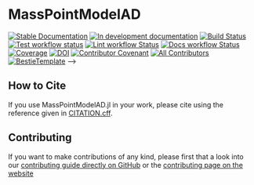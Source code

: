 # MassPointModelAD

[![Stable Documentation](https://img.shields.io/badge/docs-stable-blue.svg)](https://thealanjason.github.io/MassPointModelAD.jl/stable)
[![In development documentation](https://img.shields.io/badge/docs-dev-blue.svg)](https://thealanjason.github.io/MassPointModelAD.jl/dev)
[![Build Status](https://github.com/thealanjason/MassPointModelAD.jl/workflows/Test/badge.svg)](https://github.com/thealanjason/MassPointModelAD.jl/actions)
[![Test workflow status](https://github.com/thealanjason/MassPointModelAD.jl/actions/workflows/Test.yml/badge.svg?branch=main)](https://github.com/thealanjason/MassPointModelAD.jl/actions/workflows/Test.yml?query=branch%3Amain)
[![Lint workflow Status](https://github.com/thealanjason/MassPointModelAD.jl/actions/workflows/Lint.yml/badge.svg?branch=main)](https://github.com/thealanjason/MassPointModelAD.jl/actions/workflows/Lint.yml?query=branch%3Amain)
[![Docs workflow Status](https://github.com/thealanjason/MassPointModelAD.jl/actions/workflows/Docs.yml/badge.svg?branch=main)](https://github.com/thealanjason/MassPointModelAD.jl/actions/workflows/Docs.yml?query=branch%3Amain)
[![Coverage](https://codecov.io/gh/thealanjason/MassPointModelAD.jl/branch/main/graph/badge.svg)](https://codecov.io/gh/thealanjason/MassPointModelAD.jl)
[![DOI](https://zenodo.org/badge/DOI/FIXME)](https://doi.org/FIXME)
[![Contributor Covenant](https://img.shields.io/badge/Contributor%20Covenant-2.1-4baaaa.svg)](CODE_OF_CONDUCT.md)
[![All Contributors](https://img.shields.io/github/all-contributors/thealanjason/MassPointModelAD.jl?labelColor=5e1ec7&color=c0ffee&style=flat-square)](#contributors)
[![BestieTemplate](https://img.shields.io/endpoint?url=https://raw.githubusercontent.com/JuliaBesties/BestieTemplate.jl/main/docs/src/assets/badge.json)](https://github.com/JuliaBesties/BestieTemplate.jl) -->

## How to Cite

If you use MassPointModelAD.jl in your work, please cite using the reference given in [CITATION.cff](https://github.com/thealanjason/MassPointModelAD.jl/blob/main/CITATION.cff).

## Contributing

If you want to make contributions of any kind, please first that a look into our [contributing guide directly on GitHub](docs/src/90-contributing.md) or the [contributing page on the website](https://thealanjason.github.io/MassPointModelAD.jl/dev/90-contributing/)
